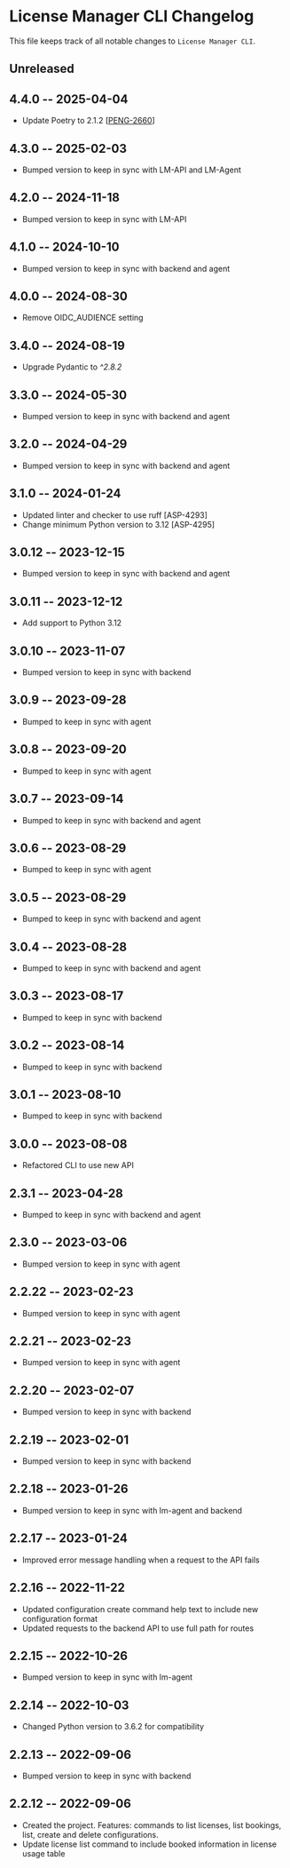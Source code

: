 # License Manager CLI Changelog

This file keeps track of all notable changes to `License Manager CLI`.

## Unreleased


## 4.4.0 -- 2025-04-04
* Update Poetry to 2.1.2 [[PENG-2660](https://sharing.clickup.com/t/h/c/18022949/PENG-2660/74MSS3GD0FAHASJ)]

## 4.3.0 -- 2025-02-03
* Bumped version to keep in sync with LM-API and LM-Agent

## 4.2.0 -- 2024-11-18
* Bumped version to keep in sync with LM-API

## 4.1.0 -- 2024-10-10
* Bumped version to keep in sync with backend and agent

## 4.0.0 -- 2024-08-30
* Remove OIDC_AUDIENCE setting

## 3.4.0 -- 2024-08-19
* Upgrade Pydantic to *^2.8.2*

## 3.3.0 -- 2024-05-30
* Bumped version to keep in sync with backend and agent

## 3.2.0 -- 2024-04-29
* Bumped version to keep in sync with backend and agent

## 3.1.0 -- 2024-01-24
* Updated linter and checker to use ruff [ASP-4293]
* Change minimum Python version to 3.12 [ASP-4295]

## 3.0.12 -- 2023-12-15
* Bumped version to keep in sync with backend and agent

## 3.0.11 -- 2023-12-12
* Add support to Python 3.12

## 3.0.10 -- 2023-11-07
* Bumped version to keep in sync with backend

## 3.0.9 -- 2023-09-28
* Bumped to keep in sync with agent

## 3.0.8 -- 2023-09-20
* Bumped to keep in sync with agent

## 3.0.7 -- 2023-09-14
* Bumped to keep in sync with backend and agent

## 3.0.6 -- 2023-08-29
* Bumped to keep in sync with agent

## 3.0.5 -- 2023-08-29
* Bumped to keep in sync with backend and agent

## 3.0.4 -- 2023-08-28
* Bumped to keep in sync with backend and agent

## 3.0.3 -- 2023-08-17
* Bumped to keep in sync with backend

## 3.0.2 -- 2023-08-14
* Bumped to keep in sync with backend

## 3.0.1 -- 2023-08-10
* Bumped to keep in sync with backend

## 3.0.0 -- 2023-08-08
* Refactored CLI to use new API

## 2.3.1 -- 2023-04-28
* Bumped to keep in sync with backend and agent

## 2.3.0 -- 2023-03-06
* Bumped version to keep in sync with agent

## 2.2.22 -- 2023-02-23
* Bumped version to keep in sync with agent

## 2.2.21 -- 2023-02-23
* Bumped version to keep in sync with agent

## 2.2.20 -- 2023-02-07
* Bumped version to keep in sync with backend

## 2.2.19 -- 2023-02-01
* Bumped version to keep in sync with backend

## 2.2.18 -- 2023-01-26
* Bumped version to keep in sync with lm-agent and backend

## 2.2.17 -- 2023-01-24
* Improved error message handling when a request to the API fails

## 2.2.16 -- 2022-11-22
* Updated configuration create command help text to include new configuration format
* Updated requests to the backend API to use full path for routes

## 2.2.15 -- 2022-10-26
* Bumped version to keep in sync with lm-agent

## 2.2.14 -- 2022-10-03
* Changed Python version to 3.6.2 for compatibility

## 2.2.13 -- 2022-09-06
* Bumped version to keep in sync with backend

## 2.2.12 -- 2022-09-06
* Created the project. Features: commands to list licenses, list bookings, list, create and delete configurations.
* Update license list command to include booked information in license usage table
